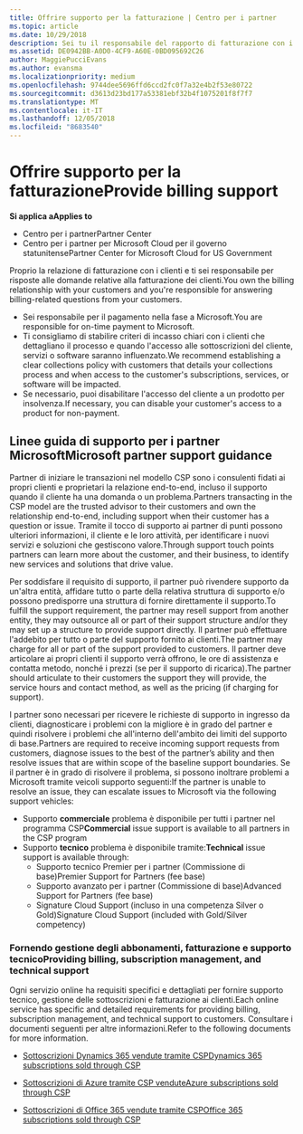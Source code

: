 ```yaml
---
title: Offrire supporto per la fatturazione | Centro per i partner
ms.topic: article
ms.date: 10/29/2018
description: Sei tu il responsabile del rapporto di fatturazione con i tuoi clienti e devi rispondere a tutte le domande relative alla fatturazione che i clienti ti invieranno.
ms.assetid: DE0942BB-A0D0-4CF9-A60E-0BD095692C26
author: MaggiePucciEvans
ms.author: evansma
ms.localizationpriority: medium
ms.openlocfilehash: 9744dee5696ffd6ccd2fc0f7a32e4b2f53e80722
ms.sourcegitcommit: d3613d23bd177a53381ebf32b4f1075201f8f7f7
ms.translationtype: MT
ms.contentlocale: it-IT
ms.lasthandoff: 12/05/2018
ms.locfileid: "8683540"
---
```

# <a name="provide-billing-support"></a><span data-ttu-id="3453f-103">Offrire supporto per la fatturazione</span><span class="sxs-lookup"><span data-stu-id="3453f-103">Provide billing support</span></span>

**<span data-ttu-id="3453f-104">Si applica a</span><span class="sxs-lookup"><span data-stu-id="3453f-104">Applies to</span></span>**

-  <span data-ttu-id="3453f-105">Centro per i partner</span><span class="sxs-lookup"><span data-stu-id="3453f-105">Partner Center</span></span>
-  <span data-ttu-id="3453f-106">Centro per i partner per Microsoft Cloud per il governo statunitense</span><span class="sxs-lookup"><span data-stu-id="3453f-106">Partner Center for Microsoft Cloud for US Government</span></span>


<span data-ttu-id="3453f-107">Proprio la relazione di fatturazione con i clienti e ti sei responsabile per risposte alle domande relative alla fatturazione dei clienti.</span><span class="sxs-lookup"><span data-stu-id="3453f-107">You own the billing relationship with your customers and you're responsible for answering billing-related questions from your customers.</span></span>

-   <span data-ttu-id="3453f-108">Sei responsabile per il pagamento nella fase a Microsoft.</span><span class="sxs-lookup"><span data-stu-id="3453f-108">You are responsible for on-time payment to Microsoft.</span></span>
-   <span data-ttu-id="3453f-109">Ti consigliamo di stabilire criteri di incasso chiari con i clienti che dettagliano il processo e quando l'accesso alle sottoscrizioni del cliente, servizi o software saranno influenzato.</span><span class="sxs-lookup"><span data-stu-id="3453f-109">We recommend establishing a clear collections policy with customers that details your collections process and when access to the customer's subscriptions, services, or software will be impacted.</span></span>
-   <span data-ttu-id="3453f-110">Se necessario, puoi disabilitare l'accesso del cliente a un prodotto per insolvenza.</span><span class="sxs-lookup"><span data-stu-id="3453f-110">If necessary, you can disable your customer's access to a product for non-payment.</span></span>

## <a name="microsoft-partner-support-guidance"></a><span data-ttu-id="3453f-111">Linee guida di supporto per i partner Microsoft</span><span class="sxs-lookup"><span data-stu-id="3453f-111">Microsoft partner support guidance</span></span>

<span data-ttu-id="3453f-112">Partner di iniziare le transazioni nel modello CSP sono i consulenti fidati ai propri clienti e proprietari la relazione end-to-end, incluso il supporto quando il cliente ha una domanda o un problema.</span><span class="sxs-lookup"><span data-stu-id="3453f-112">Partners transacting in the CSP model are the trusted advisor to their customers and own the relationship end-to-end, including support when their customer has a question or issue.</span></span> <span data-ttu-id="3453f-113">Tramite il tocco di supporto ai partner di punti possono ulteriori informazioni, il cliente e le loro attività, per identificare i nuovi servizi e soluzioni che gestiscono valore.</span><span class="sxs-lookup"><span data-stu-id="3453f-113">Through support touch points partners can learn more about the customer, and their business, to identify new services and solutions that drive value.</span></span>

<span data-ttu-id="3453f-114">Per soddisfare il requisito di supporto, il partner può rivendere supporto da un'altra entità, affidare tutto o parte della relativa struttura di supporto e/o possono predisporre una struttura di fornire direttamente il supporto.</span><span class="sxs-lookup"><span data-stu-id="3453f-114">To fulfill the support requirement, the partner may resell support from another entity, they may outsource all or part of their support structure and/or they may set up a structure to provide support directly.</span></span>  <span data-ttu-id="3453f-115">Il partner può effettuare l'addebito per tutto o parte del supporto fornito ai clienti.</span><span class="sxs-lookup"><span data-stu-id="3453f-115">The partner may charge for all or part of the support provided to customers.</span></span> <span data-ttu-id="3453f-116">Il partner deve articolare ai propri clienti il supporto verrà offrono, le ore di assistenza e contatta metodo, nonché i prezzi (se per il supporto di ricarica).</span><span class="sxs-lookup"><span data-stu-id="3453f-116">The partner should articulate to their customers the support they will provide, the service hours and contact method, as well as the pricing (if charging for support).</span></span> 

<span data-ttu-id="3453f-117">I partner sono necessari per ricevere le richieste di supporto in ingresso da clienti, diagnosticare i problemi con la migliore è in grado del partner e quindi risolvere i problemi che all'interno dell'ambito dei limiti del supporto di base.</span><span class="sxs-lookup"><span data-stu-id="3453f-117">Partners are required to receive incoming support requests from customers, diagnose issues to the best of the partner’s ability and then resolve issues that are within scope of the baseline support boundaries.</span></span> <span data-ttu-id="3453f-118">Se il partner è in grado di risolvere il problema, si possono inoltrare problemi a Microsoft tramite veicoli supporto seguenti:</span><span class="sxs-lookup"><span data-stu-id="3453f-118">If the partner is unable to resolve an issue, they can escalate issues to Microsoft via the following support vehicles:</span></span>

- <span data-ttu-id="3453f-119">Supporto **commerciale** problema è disponibile per tutti i partner nel programma CSP</span><span class="sxs-lookup"><span data-stu-id="3453f-119">**Commercial** issue support is available to all partners in the CSP program</span></span>
-   <span data-ttu-id="3453f-120">Supporto **tecnico** problema è disponibile tramite:</span><span class="sxs-lookup"><span data-stu-id="3453f-120">**Technical** issue support is available through:</span></span>
    -   <span data-ttu-id="3453f-121">Supporto tecnico Premier per i partner (Commissione di base)</span><span class="sxs-lookup"><span data-stu-id="3453f-121">Premier Support for Partners (fee base)</span></span>
    -   <span data-ttu-id="3453f-122">Supporto avanzato per i partner (Commissione di base)</span><span class="sxs-lookup"><span data-stu-id="3453f-122">Advanced Support for Partners (fee base)</span></span>
    -   <span data-ttu-id="3453f-123">Signature Cloud Support (incluso in una competenza Silver o Gold)</span><span class="sxs-lookup"><span data-stu-id="3453f-123">Signature Cloud Support (included with Gold/Silver competency)</span></span>

### <a name="providing-billing-subscription-management-and-technical-support"></a><span data-ttu-id="3453f-124">Fornendo gestione degli abbonamenti, fatturazione e supporto tecnico</span><span class="sxs-lookup"><span data-stu-id="3453f-124">Providing billing, subscription management, and technical support</span></span> 

<span data-ttu-id="3453f-125">Ogni servizio online ha requisiti specifici e dettagliati per fornire supporto tecnico, gestione delle sottoscrizioni e fatturazione ai clienti.</span><span class="sxs-lookup"><span data-stu-id="3453f-125">Each online service has specific and detailed requirements for providing billing, subscription management, and technical support to customers.</span></span> <span data-ttu-id="3453f-126">Consultare i documenti seguenti per altre informazioni.</span><span class="sxs-lookup"><span data-stu-id="3453f-126">Refer to the following documents for more information.</span></span>

-   [<span data-ttu-id="3453f-127">Sottoscrizioni Dynamics 365 vendute tramite CSP</span><span class="sxs-lookup"><span data-stu-id="3453f-127">Dynamics 365 subscriptions sold through CSP</span></span>](https://www.microsoftpartnercommunity.com/t5/CSP/Microsoft-Partner-Support-Guidance/m-p/5262#M30)

-   [<span data-ttu-id="3453f-128">Sottoscrizioni di Azure tramite CSP vendute</span><span class="sxs-lookup"><span data-stu-id="3453f-128">Azure subscriptions sold through CSP</span></span>](https://www.microsoftpartnercommunity.com/t5/CSP/Microsoft-Partner-Support-Guidance/m-p/5263#M31)

-   [<span data-ttu-id="3453f-129">Sottoscrizioni di Office 365 vendute tramite CSP</span><span class="sxs-lookup"><span data-stu-id="3453f-129">Office 365 subscriptions sold through CSP</span></span>](https://www.microsoftpartnercommunity.com/t5/CSP/Microsoft-Partner-Support-Guidance/m-p/5264#M32)
 

